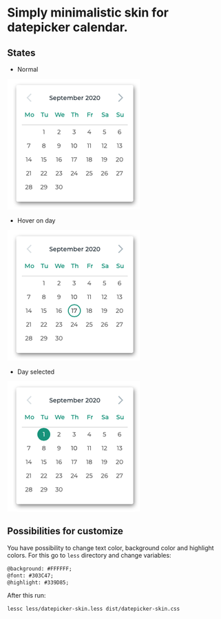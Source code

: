 # Simply minimalistic skin for datepicker calendar.

## States

+ Normal

![Datepicker normal](images/screenshot.png)

+ Hover on day

![Datepicker hover](images/screenshot-hover.png)

+ Day selected

![Datepicker active](images/screenshot-active.png)

## Possibilities for customize

You have possibility to change text color, background color and highlight colors. For this go to `less` directory and change variables:

```less
@background: #FFFFFF;
@font: #303C47;
@highlight: #339D85;
```

After this run:

```bash
lessc less/datepicker-skin.less dist/datepicker-skin.css
```
